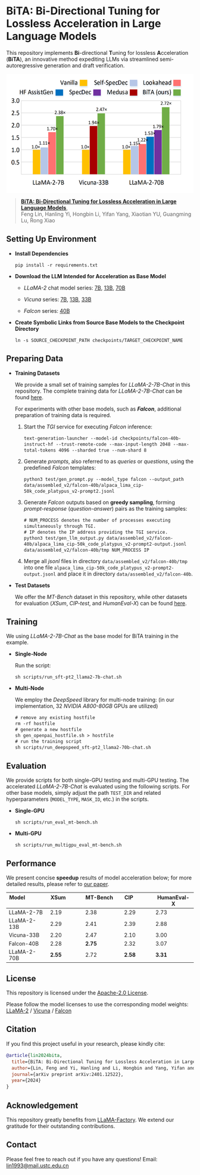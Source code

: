 # BiTA: Bi-Directional Tuning for Lossless Acceleration in Large Language Models
This repository implements **Bi**-directional **T**uning for lossless **A**cceleration (**BiTA**), an innovative method expediting LLMs via streamlined semi-autoregressive generation and draft verification.

<p align="left"> <img src='docs/headline.png' align="center" height="320px"> </p>

> [**BiTA: Bi-Directional Tuning for Lossless Acceleration in Large Language Models**](https://arxiv.org/abs/2401.12522),   
> Feng Lin, Hanling Yi, Hongbin Li, Yifan Yang, Xiaotian YU, Guangming Lu, Rong Xiao

## Setting Up Environment

- **Install Dependencies**
  ~~~
  pip install -r requirements.txt
  ~~~

- **Download the LLM Intended for Acceleration as Base Model**
  
  + *LLaMA-2* chat model series: [7B](https://huggingface.co/meta-llama/Llama-2-7b-chat-hf), [13B](https://huggingface.co/meta-llama/Llama-2-13b-chat-hf), [70B](https://huggingface.co/meta-llama/Llama-2-70b-chat-hf)
 
  + *Vicuna* series: [7B](https://huggingface.co/lmsys/vicuna-7b-v1.3), [13B](https://huggingface.co/lmsys/vicuna-13b-v1.3), [33B](https://huggingface.co/lmsys/vicuna-33b-v1.3)
 
  + *Falcon* series: [40B](https://huggingface.co/tiiuae/falcon-40b-instruct)

- **Create Symbolic Links from Source Base Models to the Checkpoint Directory**
  ~~~
  ln -s SOURCE_CHECKPOINT_PATH checkpoints/TARGET_CHECKPOINT_NAME
  ~~~

## Preparing Data

- **Training Datasets**
  
  We provide a small set of training samples for *LLaMA-2-7B-Chat* in this repository. The complete training data for *LLaMA-2-7B-Chat* can be found [here](https://).

  For experiments with other base models, such as ***Falcon***, additional preparation of training data is required.
  
  1. Start the *TGI* service for executing *Falcon* inference:
     ~~~
     text-generation-launcher --model-id checkpoints/falcon-40b-instruct-hf --trust-remote-code --max-input-length 2048 --max-total-tokens 4096 --sharded true --num-shard 8
     ~~~
     
  2. Generate *prompts*, also referred to as *queries* or *questions*, using the predefined *Falcon* templates:
     ~~~
     python3 test/gen_prompt.py --model_type falcon --output_path data/assembled_v2/falcon-40b/alpaca_lima_cip-50k_code_platypus_v2-prompt2.jsonl
     ~~~
     
  3. Generate *Falcon* outputs based on **greedy sampling**, forming *prompt-response* (*question-answer*) pairs as the training samples:
     ~~~
     # NUM_PROCESS denotes the number of processes executing simultaneously through TGI.
     # IP denotes the IP address providing the TGI service.
     python3 test/gen_llm_output.py data/assembled_v2/falcon-40b/alpaca_lima_cip-50k_code_platypus_v2-prompt2-output.jsonl data/assembled_v2/falcon-40b/tmp NUM_PROCESS IP
     ~~~
     
  4. Merge all *jsonl* files in directory ```data/assembled_v2/falcon-40b/tmp``` into one file ```alpaca_lima_cip-50k_code_platypus_v2-prompt2-output.jsonl``` and place it in directory ```data/assembled_v2/falcon-40b```.

- **Test Datasets**
  
  We offer the *MT-Bench* dataset in this repository, while other datasets for evaluation (*XSum*, *CIP-test*, and *HumanEval-X*) can be found [here](https://).
  

## Training

  We using *LLaMA-2-7B-Chat* as the base model for BiTA training in the example.

- **Single-Node**
  
  Run the script:
  ~~~
  sh scripts/run_sft-pt2_llama2-7b-chat.sh
  ~~~

- **Multi-Node**
  
  We employ the *DeepSpeed* library for multi-node training: (in our implementation, 32 *NVIDIA A800-80GB* GPUs are utilized)
  ~~~
  # remove any existing hostfile
  rm -rf hostfile
  # generate a new hostfile
  sh gen_openpai_hostfile.sh > hostfile
  # run the training script
  sh scripts/run_deepspeed_sft-pt2_llama2-70b-chat.sh
  ~~~
  
## Evaluation

  We provide scripts for both single-GPU testing and multi-GPU testing. The accelerated *LLaMA-2-7B-Chat* is evaluated using the following scripts. For other base models, simply adjust the path ```TEST_DIR``` and related hyperparameters (```MODEL_TYPE```, ```MASK_ID```, etc.) in the scripts.

- **Single-GPU**
  ~~~
  sh scripts/run_eval_mt-bench.sh
  ~~~

- **Multi-GPU**
  ~~~
  sh scripts/run_multigpu_eval_mt-bench.sh  
  ~~~

## Performance

  We present concise **speedup** results of model acceleration below; for more detailed results, please refer to [our paper](https://arxiv.org/abs/2401.12522).
  
  | Model &nbsp; &nbsp; &nbsp; &nbsp; &nbsp; &nbsp; &nbsp; &nbsp; | XSum &nbsp; &nbsp; &nbsp; &nbsp; &nbsp; &nbsp; | MT-Bench &nbsp; &nbsp; &nbsp; | CIP &nbsp; &nbsp; &nbsp; &nbsp; &nbsp; &nbsp; &nbsp; | HumanEval-X |
  |------------------------------------|------------|------------|------------|------------|
  | LLaMA-2-7B | 2.19 | 2.38 | 2.29 | 2.73 |
  | LLaMA-2-13B | 2.29 | 2.41 | 2.39 | 2.88 |
  | Vicuna-33B | 2.20 | 2.47 | 2.10 | 3.00 |
  | Falcon-40B | 2.28 | **2.75** | 2.32 | 3.07 |
  | LLaMA-2-70B | **2.55** | 2.72 | **2.58** | **3.31** |

## License

  This repository is licensed under the [Apache-2.0 License](LICENSE).

  Please follow the model licenses to use the corresponding model weights: [LLaMA-2](https://ai.meta.com/llama/license/) / [Vicuna](https://huggingface.co/lmsys/vicuna-7b-v1.3) / [Falcon](LICENSE)

## Citation

  If you find this project useful in your research, please kindly cite:

  ```bibtex
  @article{lin2024bita,
    title={BiTA: Bi-Directional Tuning for Lossless Acceleration in Large Language Models},
    author={Lin, Feng and Yi, Hanling and Li, Hongbin and Yang, Yifan and Yu, Xiaotian and Lu, Guangming and Xiao, Rong},
    journal={arXiv preprint arXiv:2401.12522},
    year={2024}
  }
  ```

## Acknowledgement

  This repository greatly benefits from [LLaMA-Factory](https://github.com/hiyouga/LLaMA-Factory). We extend our gratitude for their outstanding contributions.

## Contact

  Please feel free to reach out if you have any questions! Email: [lin1993@mail.ustc.edu.cn](mailto:lin1993@mail.ustc.edu.cn)
